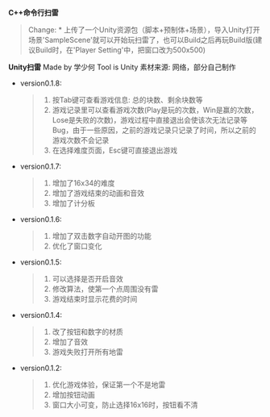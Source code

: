  **C++命令行扫雷** 
> Change:
    * 上传了一个Unity资源包（脚本+预制体+场景），导入Unity打开场景'SampleScene'就可以开始玩扫雷了，也可以Build之后再玩Build版(建议Build时，在'Player Setting'中，把窗口改为500x500)

 **Unity扫雷** 
Made by 学少何
Tool is Unity
素材来源: 网络，部分自己制作
- version0.1.8:
	> 1. 按Tab键可查看游戏信息: 总的块数、剩余块数等
	> 2. 游戏记录里可以查看游戏次数(Play是玩的次数，Win是赢的次数，Lose是失败的次数)，游戏过程中直接退出会使该次无法记录等Bug，由于一些原因，之前的游戏记录只记录了时间，所以之前的游戏次数不会记录
	> 3. 在选择难度页面，Esc键可直接退出游戏
- version0.1.7:
	> 1. 增加了16x34的难度
	> 2. 增加了游戏结束的动画和音效
	> 3. 增加了计分板
- version0.1.6:
	> 1. 增加了双击数字自动开图的功能
	> 2. 优化了窗口变化
- version0.1.5:
	> 1. 可以选择是否开启音效
	> 2. 修改算法，使第一个点周围没有雷
	> 3. 游戏结束时显示花费的时间
- version0.1.4:
	> 1. 改了按钮和数字的材质
	> 2. 增加了音效
	> 3. 游戏失败打开所有地雷
- version0.1.2:
	> 1. 优化游戏体验，保证第一个不是地雷
	> 2. 增加按钮动画
	> 3. 窗口大小可变，防止选择16x16时，按钮看不清